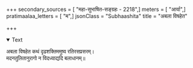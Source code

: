 +++
secondary_sources = [ "महा-सुभाषित-सङ्ग्रहः - 2218",]
meters = [ "आर्या",]
pratimaalaa_letters = [ "म",]
jsonClass = "Subhaashita"
title = "अबला विषहेत"

+++

<details open><summary>Text</summary>

अबला विषहेत कथं दृढशक्तिममुष्य रतिरसप्रसरम्।  
मदनतुलितानुरागो न विदध्याद्यदि बलाधानम्॥
</details>
